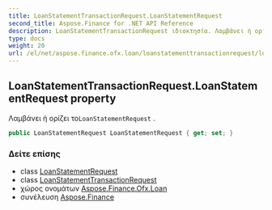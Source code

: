 ```yaml
---
title: LoanStatementTransactionRequest.LoanStatementRequest
second_title: Aspose.Finance for .NET API Reference
description: LoanStatementTransactionRequest ιδιοκτησία. Λαμβάνει ή ορίζει τοLoanStatementRequest .
type: docs
weight: 20
url: /el/net/aspose.finance.ofx.loan/loanstatementtransactionrequest/loanstatementrequest/
---
```

## LoanStatementTransactionRequest.LoanStatementRequest property

Λαμβάνει ή ορίζει το`LoanStatementRequest` .

```csharp
public LoanStatementRequest LoanStatementRequest { get; set; }
```

### Δείτε επίσης

* class [LoanStatementRequest](../../loanstatementrequest/)
* class [LoanStatementTransactionRequest](../)
* χώρος ονομάτων [Aspose.Finance.Ofx.Loan](../../loanstatementtransactionrequest/)
* συνέλευση [Aspose.Finance](../../../)



